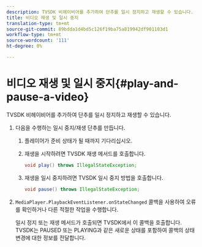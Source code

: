 ```yaml
---
description: TVSDK 비헤이비어를 추가하여 단추를 일시 정지하고 재생할 수 있습니다.
title: 비디오 재생 및 일시 중지
translation-type: tm+mt
source-git-commit: 89bdda1d4bd5c126f19ba75a819942df901183d1
workflow-type: tm+mt
source-wordcount: '111'
ht-degree: 0%

---
```



# 비디오 재생 및 일시 중지{#play-and-pause-a-video}

TVSDK 비헤이비어를 추가하여 단추를 일시 정지하고 재생할 수 있습니다.

1. 다음을 수행하는 일시 중지/재생 단추를 만듭니다.
   1. 플레이어가 준비 상태가 될 때까지 기다리십시오.
   1. 재생을 시작하려면 TVSDK 재생 메서드를 호출합니다.

      ```java
      void play() throws IllegalStateException;
      ```

   1. 재생을 일시 중지하려면 TVSDK 일시 중지 방법을 호출합니다.

      ```java
      void pause() throws IllegalStateException;
      ```

1. `MediaPlayer.PlaybackEventListener.onStateChanged` 콜백을 사용하여 오류를 확인하거나 다른 적절한 작업을 수행합니다.

   일시 정지 또는 재생 메서드가 호출되면 TVSDK에서 이 콜백을 호출합니다. TVSDK는 PAUSED 또는 PLAYING과 같은 새로운 상태를 포함하여 콜백의 상태 변경에 대한 정보를 전달합니다.

